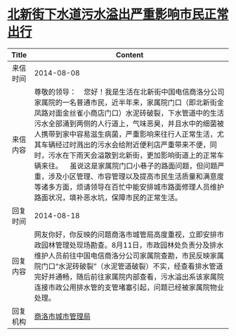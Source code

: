 # [北新街下水道污水溢出严重影响市民正常出行](http://www.shangluo.gov.cn/zmhd/ldxxxx.jsp?urltype=leadermail.LeaderMailContentUrl&wbtreeid=1112&leadermailid=2640)

| Title |                                                                                                                                                 Content                                                                                                                                                  |
|:-----:|----------------------------------------------------------------------------------------------------------------------------------------------------------------------------------------------------------------------------------------------------------------------------------------------------------|
| 来信时间  | 2014-08-08                                                                                                                                                                                                                                                                                               |
| 来信内容  | 尊敬的领导：    您好！我是生活在北新街中国电信商洛分公司家属院的一名普通市民，近半年来，家属院门口（即北新街金凤路对面金丝雀小商店门口）水泥砖破裂，下水管道中的生活污水全部涌到两侧的人行道上，气味恶臭，并且水中的细菌被人携带到家中容易滋生病菌，严重影响来往行人正常生活，尤其车辆经过时溅出的污水会给附近便利店严重带来不便，同时，污水在下雨天会溢散到北新街，更加影响街道上的正常车辆来往。    虽说这是家属院门口小巷子的路面问题，但问题严重，涉及小区管理、市容管理以及提高市民生活质量和满意度等诸多方面，烦请领导在百忙中能安排城市路面修理人员维护路面状况，填补恶水坑，保障市民的正常生活。 |
| 回复时间  | 2014-08-18                                                                                                                                                                                                                                                                                               |
| 回复内容  | 网友你好，你反映的问题商洛市城管局高度重视，立即安排市政园林管理处现场勘查。8月11日，市政园林处负责分及排水维护人员前往中国电信商洛分公司家属院查勘，市民反映家属院门口“水泥砖破裂”（水泥管道破裂）不实，经查看排水管道完好并通畅，随后前往家属院内部查看，污水溢出系该家属院连接市政公用排水管的支管堵塞引起，问题已经被家属院物业处理。                                                                                                                                  |
| 回复机构  | [商洛市城市管理局](../../category/agencies/商洛市城市管理局.md)                                                                                                                                                                                                                                                          |